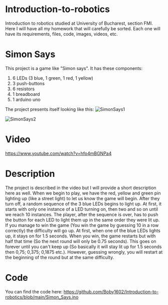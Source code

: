 # Introduction-to-robotics
Introduction to robotics studied at University of Bucharest, section FMI. Here I will have all my homework that will carefully be sorted. Each one will have its requirements, files, code, images, videos, etc.

# Simon Says
This project is a game like "Simon says". It has these components:
  1. 6 LEDs (3 blue, 1 green, 1 red, 1 yellow)
  2. 3 push-buttons
  3. 6 resistors
  4. 1 breadboard
  5. 1 arduino uno

The project presents itself looking like this:
![SimonSays1](https://github.com/Boby1602/Introduction-to-robotics/assets/115077495/d177f506-99fd-483e-a529-e89be1925f78)


![SimonSays2](https://github.com/Boby1602/Introduction-to-robotics/assets/115077495/deb5485f-46be-4b99-b0a1-340c0419df64)

# Video
https://www.youtube.com/watch?v=hfo4mBGNPa4

# Description
The project is described in the video but I will provide a short description here as well. When we begin to play, we have the red, yellow and green pin lighting up (like a street light) to let us know the game will begin. After they turn off, a random sequence of the 3 blue LEDs begins to light up. At first, it starts with only one instance of a LED turning on, then two and so on until we reach 10 instances. The player, after the sequence is over, has to push the button for each LED to light them up in the same order they were lit up. If you manage to win the game (You win the game by guessing 10 in a row correctly) the difficulty will go up. At first, when one of the blue LEDs lights up, it stays on for 1.5 seconds. When you win, the game restarts but with half that time (So the next round will only be 0.75 seconds). This goes on forever until you can't keep up (So basically it will stay lit up for 1.5 seconds then 0,75; 0,375; 0,1875 etc.). However, guessing wrongly, you will restart at the beginning of the round but at the same difficulty.

# Code
You can find the code here:
https://github.com/Boby1602/Introduction-to-robotics/blob/main/Simon_Says.ino
